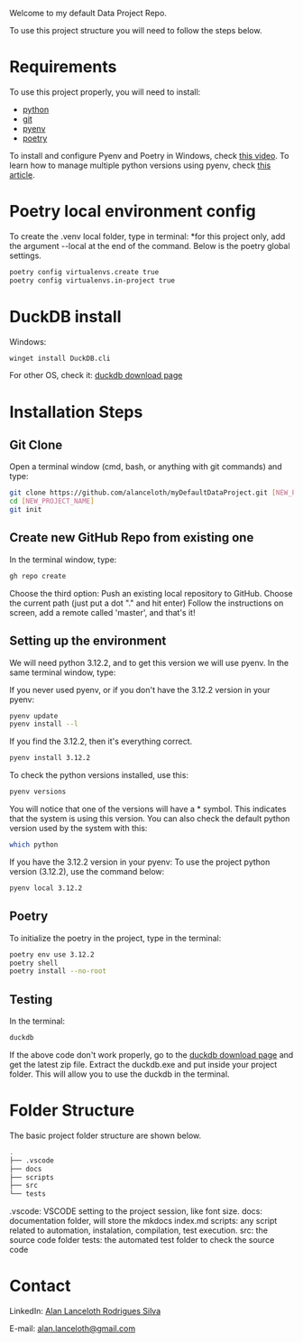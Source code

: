 
Welcome to my default Data Project Repo.

To use this project structure you will need to follow the steps below.

# Requirements
To use this project properly, you will need to install:
- [python](https://www.python.org/downloads/)
- [git](https://git-scm.com/downloads)
- [pyenv](https://pypi.org/project/pyenv/)
- [poetry](https://python-poetry.org/)

To install and configure Pyenv and Poetry in Windows, check [this video](https://www.youtube.com/watch?v=547Jr26duHQ&pp=ygUgaG93IHRvIGluc3RhbGwgcG9ldHJ5IGluIHdpbmRvd3M%3D).
To learn how to manage multiple python versions using pyenv, check [this article](https://realpython.com/intro-to-pyenv/).

# Poetry local environment config

To create the .venv local folder, type in terminal:
*for this project only, add the argument --local at the end of the command. Below is the poetry global settings.
```bash
poetry config virtualenvs.create true
poetry config virtualenvs.in-project true
```

# DuckDB install
Windows:
```bash
winget install DuckDB.cli
```

For other OS, check it: [duckdb download page](https://duckdb.org/docs/installation/index?version=latest&environment=cli&installer=binary&platform=win)

# Installation Steps

## Git Clone
Open a terminal window (cmd, bash, or anything with git commands) and type:
```bash
git clone https://github.com/alanceloth/myDefaultDataProject.git [NEW_PROJECT_NAME]
cd [NEW_PROJECT_NAME]
git init
```

## Create new GitHub Repo from existing one
In the terminal window, type:
```bash
gh repo create
```
Choose the third option: Push an existing local repository to GitHub.
Choose the current path (just put a dot "." and hit enter)
Follow the instructions on screen, add a remote called 'master', and that's it!

## Setting up the environment
We will need python 3.12.2, and to get this version we will use pyenv.
In the same terminal window, type:

If you never used pyenv, or if you don't have the 3.12.2 version in your pyenv:
```bash
pyenv update
pyenv install --l
```

If you find the 3.12.2, then it's everything correct.
```bash
pyenv install 3.12.2
```

To check the python versions installed, use this:
```bash
pyenv versions
```

You will notice that one of the versions will have a * symbol. This indicates that the system is using this version.
You can also check the default python version used by the system with this:
```bash
which python
```

If you have the 3.12.2 version in your pyenv:
To use the project python version (3.12.2), use the command below:
```bash
pyenv local 3.12.2
```

## Poetry

To initialize the poetry in the project, type in the terminal:
```bash
poetry env use 3.12.2
poetry shell
poetry install --no-root
```


## Testing

In the terminal:
```bash
duckdb
```

If the above code don't work properly, go to the [duckdb download page](https://duckdb.org/docs/installation/index?version=latest&environment=cli&installer=binary&platform=win) and get the latest zip file. Extract the duckdb.exe and put inside your project folder. This will allow you to use the duckdb in the terminal.

# Folder Structure

The basic project folder structure are shown below.
```bash
.
├── .vscode
├── docs
├── scripts
├── src
└── tests
```

.vscode: VSCODE setting to the project session, like font size.
docs: documentation folder, will store the mkdocs index.md
scripts: any script related to automation, instalation, compilation, test execution.
src: the source code folder
tests: the automated test folder to check the source code


# Contact

LinkedIn: [Alan Lanceloth Rodrigues Silva](https://www.linkedin.com/in/alanlanceloth/)

E-mail: [alan.lanceloth@gmail.com](mailto:alan.lanceloth@gmail.com)
